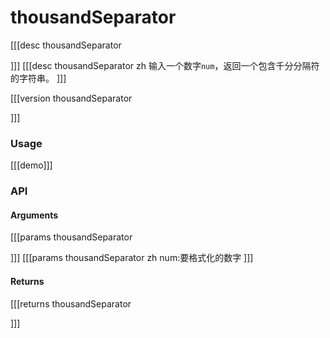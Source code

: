 # thousandSeparator
[[[desc thousandSeparator

]]]
[[[desc thousandSeparator zh
输入一个数字`num`，返回一个包含千分分隔符的字符串。
]]]

[[[version thousandSeparator
  
]]]
### Usage

[[[demo]]]


### API

#### Arguments

[[[params thousandSeparator

]]]
[[[params thousandSeparator zh
num:要格式化的数字
]]]

#### Returns

[[[returns thousandSeparator

]]]